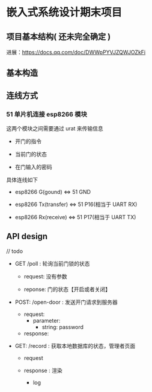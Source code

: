 # 嵌入式系统设计期末项目

## 项目基本结构( 还未完全确定 )

进展：https://docs.qq.com/doc/DWWpPYVJZQWJOZkFi


## 基本构造



## 连线方式

### 51 单片机连接 esp8266 模块

这两个模块之间需要通过 urat 来传输信息

- 开门的指令

- 当前门的状态

- 在门输入的密码

具体连线如下

- esp8266 G(gound) <=> 51 GND 

- esp8266 Tx(transfer) <=> 51 P16(相当于 UART RX)

- esp8266 Rx(receive) <=> 51 P17(相当于 UART TX)


## API design

// todo 
- GET /poll : 轮询当前门锁的状态
    
    - request: 没有参数

    - reponse: 门的状态【开启或者关闭】

- POST: /open-door : 发送开门请求到服务器
    
    - request: 
        - parameter:
            - string: password
    - response:


- GET: /record : 获取本地数据库的状态，管理者页面
    
    - request

    - response : 渲染

        - log